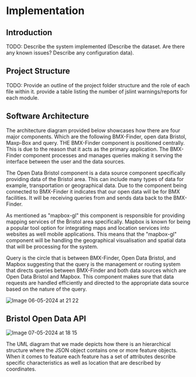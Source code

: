 # Implementation

## Introduction
TODO: Describe the system implemented (Describe the dataset. Are there any known issues? Describe any configuration data).

## Project Structure
TODO: Provide an outline of the project folder structure and the role of each file within it.
provide a table listing the number of jslint warnings/reports for each module.

## Software Architecture

The architecture diagram provided below showcases how there are four major components. Which are the following BMX-Finder, open data Bristol, Maxp-Box and query. 
THE BMX-Finder component is positioned centrally. This is due to the reason that it acts as the primary application. The BMX-Finder component processes and manages queries making it serving the interface between the user and the data sources. 

The Open Data Bristol component is a data source component specifically providing data of the Bristol area. This can include many types of data for example, transportation or geographical data. Due to the component being connected to BMX-Finder it indicates  that our open data will be for BMX facilities. It will be receiving queries from and sends data back to the BMX-Finder.

As mentioned as "mapbox-gl"  this component is responsible for providing mapping services of the Bristol area specifically. Mapbox is known for being a popular tool option for integrating maps and location services into websites as well mobile applications. This means that the "mapbox-gl" component will be handling the geographical visualisation and spatial data that will be processing for the system.

Query is the circle that is between BMX-Finder, Open Data Bristol, and Mapbox suggesting that the query is the management or routing system that directs queries between BMX-Finder and both data sources which are Open Data Bristol and Mapbox. This component makes sure that data requests are handled efficiently and directed to the appropriate data source based on the nature of the query.

![Image 06-05-2024 at 21 22](https://github.com/Lobst3rr/DLH-AA/assets/148768725/834b0a27-6ead-47f8-9bb0-184e7ccfa42e)


## Bristol Open Data API


![Image 07-05-2024 at 18 15](https://github.com/Lobst3rr/DLH-AA/assets/148768725/5dbd4f40-954e-49ac-86e2-16964f58b52a)

The UML diagram that we made depicts how there is an hierarchical structure where the JSON object contains one or more feature objects. When it comes to feature each feature has a set of attributes describe specific characteristics as well as location that are described by coordinates.

